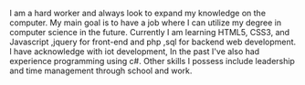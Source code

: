 I am a hard worker and always look to expand my knowledge on the computer. My main goal is to have a job where I can utilize my degree in computer science in the future.
Currently I am learning HTML5, CSS3, and Javascript ,jquery for front-end and php ,sql for backend web development.
l have acknowledge with iot development,
In the past I've also had experience programming using c#. Other skills I possess include leadership and time management through school and work.
